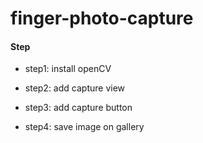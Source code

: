 # finger-photo-capture

#### Step
- step1: install openCV

- step2: add capture view

- step3: add capture button

- step4: save image on gallery
